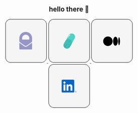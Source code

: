 <h2 align="center">hello there 👋</h2>

<p align="center">
  <a href="mailto:alexbisag@protonmail.com">
    <img src="./assets/img/proton.png">
  </a>
  <a href="https://encapsulated.dev" target="_blank">
    <img src="./assets/img/encapsulated.png">
  </a>
  <a href="https://medium.com/@axbg" target="_blank">
    <img src="./assets/img/medium.png">
  </a>
  <a href="https://www.linkedin.com/in/alexbisag/" target="_blank">
    <img src="./assets/img/linked.png">
  </a>
</p>
